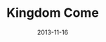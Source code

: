 ---
layout: message
category: message
series: "Kingdom Come"
title: "Kingdom Come"
date: 2013-11-16
message_id: 831
---